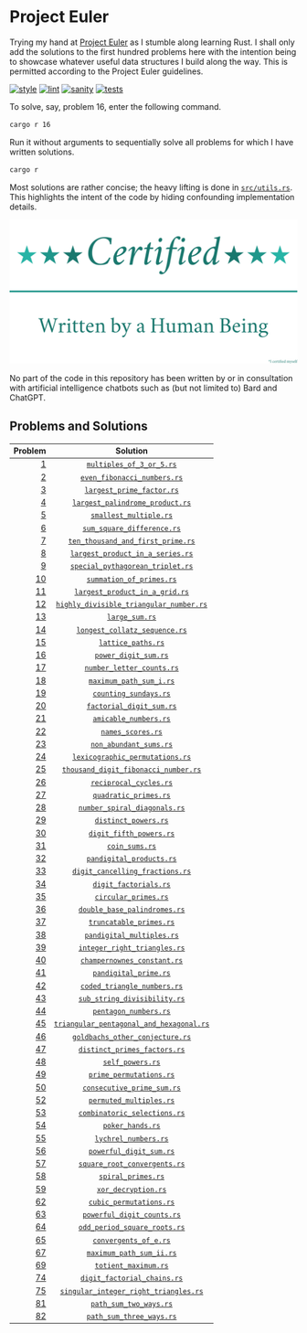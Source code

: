 # Project Euler
Trying my hand at [Project Euler](https://projecteuler.net) as I stumble along learning Rust. I shall only add the
solutions to the first hundred problems here with the intention being to showcase whatever useful data structures I
build along the way. This is permitted according to the Project Euler guidelines.

[![style](https://github.com/tfpf/project-euler/actions/workflows/style.yml/badge.svg)](https://github.com/tfpf/project-euler/actions/workflows/style.yml)
[![lint](https://github.com/tfpf/project-euler/actions/workflows/lint.yml/badge.svg)](https://github.com/tfpf/project-euler/actions/workflows/lint.yml)
[![sanity](https://github.com/tfpf/project-euler/actions/workflows/sanity.yml/badge.svg)](https://github.com/tfpf/project-euler/actions/workflows/sanity.yml)
[![tests](https://github.com/tfpf/project-euler/actions/workflows/tests.yml/badge.svg)](https://github.com/tfpf/project-euler/actions/workflows/tests.yml)

To solve, say, problem 16, enter the following command.

```sh
cargo r 16
```

Run it without arguments to sequentially solve all problems for which I have written solutions.

```sh
cargo r
```

Most solutions are rather concise; the heavy lifting is done in [`src/utils.rs`](src/utils.rs). This highlights the
intent of the code by hiding confounding implementation details.

<p align="center">
 <img src="res/certified_human.svg" />
</p>

No part of the code in this repository has been written by or in consultation with artificial intelligence chatbots
such as (but not limited to) Bard and ChatGPT.

## Problems and Solutions
|Problem|Solution|
|-:|:-:|
|[1](https://projecteuler.net/problem=1)|[`multiples_of_3_or_5.rs`](src/solutions/multiples_of_3_or_5.rs)|
|[2](https://projecteuler.net/problem=2)|[`even_fibonacci_numbers.rs`](src/solutions/even_fibonacci_numbers.rs)|
|[3](https://projecteuler.net/problem=3)|[`largest_prime_factor.rs`](src/solutions/largest_prime_factor.rs)|
|[4](https://projecteuler.net/problem=4)|[`largest_palindrome_product.rs`](src/solutions/largest_palindrome_product.rs)|
|[5](https://projecteuler.net/problem=5)|[`smallest_multiple.rs`](src/solutions/smallest_multiple.rs)|
|[6](https://projecteuler.net/problem=6)|[`sum_square_difference.rs`](src/solutions/sum_square_difference.rs)|
|[7](https://projecteuler.net/problem=7)|[`ten_thousand_and_first_prime.rs`](src/solutions/ten_thousand_and_first_prime.rs)|
|[8](https://projecteuler.net/problem=8)|[`largest_product_in_a_series.rs`](src/solutions/largest_product_in_a_series.rs)|
|[9](https://projecteuler.net/problem=9)|[`special_pythagorean_triplet.rs`](src/solutions/special_pythagorean_triplet.rs)|
|[10](https://projecteuler.net/problem=10)|[`summation_of_primes.rs`](src/solutions/summation_of_primes.rs)|
|[11](https://projecteuler.net/problem=11)|[`largest_product_in_a_grid.rs`](src/solutions/largest_product_in_a_grid.rs)|
|[12](https://projecteuler.net/problem=12)|[`highly_divisible_triangular_number.rs`](src/solutions/highly_divisible_triangular_number.rs)|
|[13](https://projecteuler.net/problem=13)|[`large_sum.rs`](src/solutions/large_sum.rs)|
|[14](https://projecteuler.net/problem=14)|[`longest_collatz_sequence.rs`](src/solutions/longest_collatz_sequence.rs)|
|[15](https://projecteuler.net/problem=15)|[`lattice_paths.rs`](src/solutions/lattice_paths.rs)|
|[16](https://projecteuler.net/problem=16)|[`power_digit_sum.rs`](src/solutions/power_digit_sum.rs)|
|[17](https://projecteuler.net/problem=17)|[`number_letter_counts.rs`](src/solutions/number_letter_counts.rs)|
|[18](https://projecteuler.net/problem=18)|[`maximum_path_sum_i.rs`](src/solutions/maximum_path_sum_i.rs)|
|[19](https://projecteuler.net/problem=19)|[`counting_sundays.rs`](src/solutions/counting_sundays.rs)|
|[20](https://projecteuler.net/problem=20)|[`factorial_digit_sum.rs`](src/solutions/factorial_digit_sum.rs)|
|[21](https://projecteuler.net/problem=21)|[`amicable_numbers.rs`](src/solutions/amicable_numbers.rs)|
|[22](https://projecteuler.net/problem=22)|[`names_scores.rs`](src/solutions/names_scores.rs)|
|[23](https://projecteuler.net/problem=23)|[`non_abundant_sums.rs`](src/solutions/non_abundant_sums.rs)|
|[24](https://projecteuler.net/problem=24)|[`lexicographic_permutations.rs`](src/solutions/lexicographic_permutations.rs)|
|[25](https://projecteuler.net/problem=25)|[`thousand_digit_fibonacci_number.rs`](src/solutions/thousand_digit_fibonacci_number.rs)|
|[26](https://projecteuler.net/problem=26)|[`reciprocal_cycles.rs`](src/solutions/reciprocal_cycles.rs)|
|[27](https://projecteuler.net/problem=27)|[`quadratic_primes.rs`](src/solutions/quadratic_primes.rs)|
|[28](https://projecteuler.net/problem=28)|[`number_spiral_diagonals.rs`](src/solutions/number_spiral_diagonals.rs)|
|[29](https://projecteuler.net/problem=29)|[`distinct_powers.rs`](src/solutions/distinct_powers.rs)|
|[30](https://projecteuler.net/problem=30)|[`digit_fifth_powers.rs`](src/solutions/digit_fifth_powers.rs)|
|[31](https://projecteuler.net/problem=31)|[`coin_sums.rs`](src/solutions/coin_sums.rs)|
|[32](https://projecteuler.net/problem=32)|[`pandigital_products.rs`](src/solutions/pandigital_products.rs)|
|[33](https://projecteuler.net/problem=33)|[`digit_cancelling_fractions.rs`](src/solutions/digit_cancelling_fractions.rs)|
|[34](https://projecteuler.net/problem=34)|[`digit_factorials.rs`](src/solutions/digit_factorials.rs)|
|[35](https://projecteuler.net/problem=35)|[`circular_primes.rs`](src/solutions/circular_primes.rs)|
|[36](https://projecteuler.net/problem=36)|[`double_base_palindromes.rs`](src/solutions/double_base_palindromes.rs)|
|[37](https://projecteuler.net/problem=37)|[`truncatable_primes.rs`](src/solutions/truncatable_primes.rs)|
|[38](https://projecteuler.net/problem=38)|[`pandigital_multiples.rs`](src/solutions/pandigital_multiples.rs)|
|[39](https://projecteuler.net/problem=39)|[`integer_right_triangles.rs`](src/solutions/integer_right_triangles.rs)|
|[40](https://projecteuler.net/problem=40)|[`champernownes_constant.rs`](src/solutions/champernownes_constant.rs)|
|[41](https://projecteuler.net/problem=41)|[`pandigital_prime.rs`](src/solutions/pandigital_prime.rs)|
|[42](https://projecteuler.net/problem=42)|[`coded_triangle_numbers.rs`](src/solutions/coded_triangle_numbers.rs)|
|[43](https://projecteuler.net/problem=43)|[`sub_string_divisibility.rs`](src/solutions/sub_string_divisibility.rs)|
|[44](https://projecteuler.net/problem=44)|[`pentagon_numbers.rs`](src/solutions/pentagon_numbers.rs)|
|[45](https://projecteuler.net/problem=45)|[`triangular_pentagonal_and_hexagonal.rs`](src/solutions/triangular_pentagonal_and_hexagonal.rs)|
|[46](https://projecteuler.net/problem=46)|[`goldbachs_other_conjecture.rs`](src/solutions/goldbachs_other_conjecture.rs)|
|[47](https://projecteuler.net/problem=47)|[`distinct_primes_factors.rs`](src/solutions/distinct_primes_factors.rs)|
|[48](https://projecteuler.net/problem=48)|[`self_powers.rs`](src/solutions/self_powers.rs)|
|[49](https://projecteuler.net/problem=49)|[`prime_permutations.rs`](src/solutions/prime_permutations.rs)|
|[50](https://projecteuler.net/problem=50)|[`consecutive_prime_sum.rs`](src/solutions/consecutive_prime_sum.rs)|
|[52](https://projecteuler.net/problem=52)|[`permuted_multiples.rs`](src/solutions/permuted_multiples.rs)|
|[53](https://projecteuler.net/problem=53)|[`combinatoric_selections.rs`](src/solutions/combinatoric_selections.rs)|
|[54](https://projecteuler.net/problem=54)|[`poker_hands.rs`](src/solutions/poker_hands.rs)|
|[55](https://projecteuler.net/problem=55)|[`lychrel_numbers.rs`](src/solutions/lychrel_numbers.rs)|
|[56](https://projecteuler.net/problem=56)|[`powerful_digit_sum.rs`](src/solutions/powerful_digit_sum.rs)|
|[57](https://projecteuler.net/problem=57)|[`square_root_convergents.rs`](src/solutions/square_root_convergents.rs)|
|[58](https://projecteuler.net/problem=58)|[`spiral_primes.rs`](src/solutions/spiral_primes.rs)|
|[59](https://projecteuler.net/problem=59)|[`xor_decryption.rs`](src/solutions/xor_decryption.rs)|
|[62](https://projecteuler.net/problem=62)|[`cubic_permutations.rs`](src/solutions/cubic_permutations.rs)|
|[63](https://projecteuler.net/problem=63)|[`powerful_digit_counts.rs`](src/solutions/powerful_digit_counts.rs)|
|[64](https://projecteuler.net/problem=64)|[`odd_period_square_roots.rs`](src/solutions/odd_period_square_roots.rs)|
|[65](https://projecteuler.net/problem=65)|[`convergents_of_e.rs`](src/solutions/convergents_of_e.rs)|
|[67](https://projecteuler.net/problem=67)|[`maximum_path_sum_ii.rs`](src/solutions/maximum_path_sum_ii.rs)|
|[69](https://projecteuler.net/problem=69)|[`totient_maximum.rs`](src/solutions/totient_maximum.rs)|
|[74](https://projecteuler.net/problem=74)|[`digit_factorial_chains.rs`](src/solutions/digit_factorial_chains.rs)|
|[75](https://projecteuler.net/problem=75)|[`singular_integer_right_triangles.rs`](src/solutions/singular_integer_right_triangles.rs)|
|[81](https://projecteuler.net/problem=81)|[`path_sum_two_ways.rs`](src/solutions/path_sum_two_ways.rs)|
|[82](https://projecteuler.net/problem=82)|[`path_sum_three_ways.rs`](src/solutions/path_sum_three_ways.rs)|
